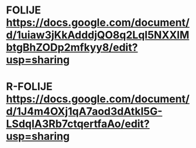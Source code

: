 # FOLIJE https://docs.google.com/document/d/1uiaw3jKkAdddjQO8q2LqI5NXXlMbtgBhZODp2mfkyy8/edit?usp=sharing <br />
# R-FOLIJE https://docs.google.com/document/d/1J4m4OXj1qA7aod3dAtkl5G-LSdqIA3Rb7ctqertfaAo/edit?usp=sharing

